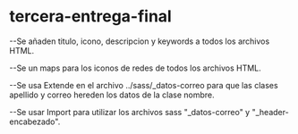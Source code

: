 # tercera-entrega-final

--Se añaden titulo, icono, descripcion y keywords a todos los archivos HTML.

--Se un maps para los iconos de redes de todos los archivos HTML.

--Se usa Extende en el archivo ../sass/_datos-correo para que las clases apellido y correo
hereden los datos de la clase nombre.

--Se usar Import para utilizar los archivos sass "_datos-correo" y "_header-encabezado".